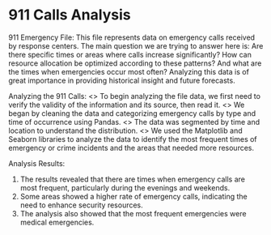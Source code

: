 # 911 Calls Analysis
911 Emergency File: This file represents data on emergency calls received by response centers. The main question we are trying to answer here is: Are there specific times or areas where calls increase significantly? How can resource allocation be optimized according to these patterns? And what are the times when emergencies occur most often?
Analyzing this data is of great importance in providing historical insight and future forecasts.

Analyzing the 911 Calls:
<> To begin analyzing the file data, we first need to verify the validity of the information and its source, then read it.
<> We began by cleaning the data and categorizing emergency calls by type and time of occurrence using Pandas.
<> The data was segmented by time and location to understand the distribution.
<> We used the Matplotlib and Seaborn libraries to analyze the data to identify the most frequent times of emergency or crime incidents and the areas that needed more resources.

Analysis Results:
1) The results revealed that there are times when emergency calls are most frequent, particularly during the evenings and weekends.
2) Some areas showed a higher rate of emergency calls, indicating the need to enhance security resources.
3) The analysis also showed that the most frequent emergencies were medical emergencies.
